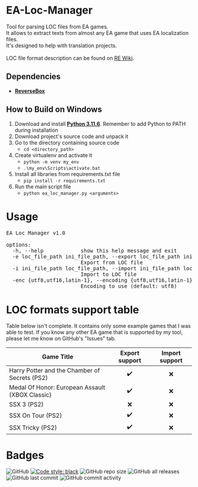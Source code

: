 # EA-Loc-Manager
Tool for parsing LOC files from EA games.<br>
It allows to extract texts from almost any EA game that uses EA localization files.<br>
It's designed to help with translation projects.<br><br>
LOC file format description can be found on [RE Wiki](https://rewiki.miraheze.org/wiki/EA_Games_LOC).

## Dependencies

* **[ReverseBox](https://github.com/bartlomiejduda/ReverseBox)**


## How to Build on Windows

1. Download and install  **[Python 3.11.6](https://www.python.org/downloads/release/python-3116/)**. Remember to add Python to PATH during installation
2. Download project's source code and unpack it
3. Go to the directory containing source code
   - ```cd <directory_path>```
4. Create virtualenv and activate it
   - ```python -m venv my_env```
   - ```.\my_env\Scripts\activate.bat```
5. Install all libraries from requirements.txt file
   - ```pip install -r requirements.txt```
6. Run the main script file
   - ```python ea_loc_manager.py <arguments>```
   
   
# Usage

<pre>
EA Loc Manager v1.0

options:
  -h, --help            show this help message and exit
  -e loc_file_path ini_file_path, --export loc_file_path ini_file_path
                        Export from LOC file
  -i ini_file_path loc_file_path, --import ini_file_path loc_file_path
                        Import to LOC file
  -enc {utf8,utf16,latin-1}, --encoding {utf8,utf16,latin-1}
                        Encoding to use (default: utf8)
</pre>


# LOC formats support table

Table below isn't complete. It contains only some example games that I was able to test.
If you know any other EA game that is supported by my tool, please let me know on GitHub's
"Issues" tab.

| Game Title                                      | Export support      | Import support     |
|-------------------------------------------------|---------------------|--------------------|
| Harry Potter and the Chamber of Secrets (PS2)   | <center>✔️</center> | <center>❌</center> |
| Medal Of Honor: European Assault (XBOX Classic) | <center>✔️</center> | <center>❌</center> |
| SSX 3 (PS2)                                     | <center>❌</center>  | <center>❌</center> |
| SSX On Tour (PS2)                               | <center>✔️</center> | <center>❌</center> |
| SSX Tricky (PS2)                                | <center>✔️</center> | <center>❌</center> |


# Badges
![GitHub](https://img.shields.io/github/license/bartlomiejduda/EA-Loc-Manager?style=plastic)
[![Code style: black](https://img.shields.io/badge/code%20style-black-000000.svg)](https://github.com/psf/black)
![GitHub repo size](https://img.shields.io/github/repo-size/bartlomiejduda/EA-Loc-Manager?style=plastic)
![GitHub all releases](https://img.shields.io/github/downloads/bartlomiejduda/EA-Loc-Manager/total)
![GitHub last commit](https://img.shields.io/github/last-commit/bartlomiejduda/EA-Loc-Manager?style=plastic)
![GitHub commit activity](https://img.shields.io/github/commit-activity/y/bartlomiejduda/EA-Loc-Manager?style=plastic)
